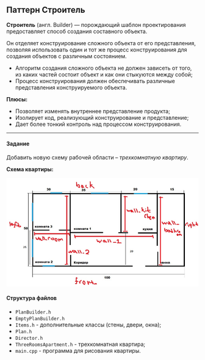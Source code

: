 ## Паттерн Строитель

**Строитель** (англ. Builder) — порождающий шаблон проектирования предоставляет способ создания составного объекта.

Он отделяет конструирование сложного объекта от его представления, позволяя использовать один и тот же процесс конструирования для создания объектов с различным состоянием.

- Алгоритм создания сложного объекта не должен зависеть от того, из каких частей состоит объект и как они стыкуются между собой;
- Процесс конструирования должен обеспечивать различные представления конструируемого объекта.

**Плюсы:**

- Позволяет изменять внутреннее представление продукта;
- Изолирует код, реализующий конструирование и представление;
- Дает более тонкий контроль над процессом конструирования.

----------

#### Задание

Добавить новую схему рабочей области – *трехкомнатную квартиру*.

**Схема квартиры:**

![apartment](./pictures/1.jpg)

#### Структура файлов

- `PlanBuilder.h`
- `EmptyPlanBuilder.h`
- `Items.h` - дополнительные классы (стены, двери, окна);
- `Plan.h`
- `Director.h`
- `ThreeRoomsApartment.h` - трехкомнатная квартира;
- `main.cpp` - программа для рисования квартиры.


